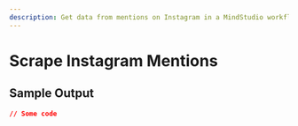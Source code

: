 ```yaml
---
description: Get data from mentions on Instagram in a MindStudio workflow
---
```


# Scrape Instagram Mentions

## Sample Output

```json
// Some code
```

